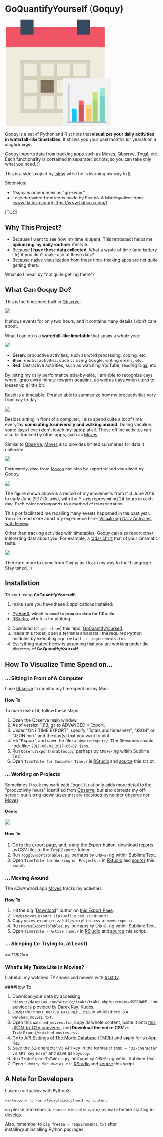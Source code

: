 # GoQuantifyYourself (Goquy)

![logo](logo/logo.png)

Goquy is a set of Python and R scripts that **visualizes your daily activities in waterfall-like timetables**. It shows you your past months (or years!) on a single image.

Goquy imports data from tracking apps such as [Moves][], [Qbserve][], [Toggl][], etc. Each functionality is contained in separated scripts, so you can take only what you need. :)  

This is a side-project by [tslmy][] while he is learning his way to [R][].

[tslmy]: https://github.com/tslmy/
[R]: https://www.r-project.org/

Sidenotes:

- *Goquy* is pronounced as "go-kway."
- Logo derivated from icons made by Freepik & Madebyoliver from [www.flaticon.com](https://www.flaticon.com/).

[TOC]

## Why This Project?

- Because I want to see how my time is spent. This retrospect helps me **optimizing my daily routine**/ lifestyle.
- Because **I have these data collected**. What a waste of time (and battery life) if you don't make use of these data?
- Because native visualization from these time-tracking apps are not quite getting there.

What do I mean by "not quite getting there"?

## What Can Goquy Do?

This is the timesheet built in [Qbserve][]:

![](https://ww4.sinaimg.cn/large/006tNc79gy1fj3k82fuqtj318s0v4do7.jpg)

It shows events for only two hours, and it contains many details I don't care about.

What I can do is a **waterfall-like timetable** that spans a whole year:

![](https://ww3.sinaimg.cn/large/006tNc79ly1fh7xyriyxnj31je172tkx.jpg)

- **Green**: productive activities, such as word processing, coding, etc.
- **Blue**: neutral activities, such as using Google, writing emails, etc.
- **Red**: Distractive activities, such as watching YouTube, reading Digg, etc.

By listing my daily performance side-by-side, I am able to recognize days when I grab every minute towards deadline, as well as days when I tend to lossen up a little bit. 

Besides a timetable, I'm also able to summarize how my productivities vary from day to day:

![](https://ww4.sinaimg.cn/large/006tNc79ly1fh7xxvq3nqj31jo17aq95.jpg)

Besides sitting in front of a computer, I also spend quite a lot of time everyday **commuting to university and walking around**. During vacation, some days I even don't touch my laptop at all. These offline activites can also be tracked by other apps, such as [Moves][].

Similar to [Qbserve][], [Moves][] also provides limited summaries for data it collected. 

![](https://ww3.sinaimg.cn/large/006tKfTcgy1fj4gef2bl5j30gv0ic437.jpg)

Fortunately, data from [Moves][] can also be exported and visualized by Goquy:

![](https://ws2.sinaimg.cn/large/006tKfTcly1fh4t8mq4pdj31kw188x6p.jpg)

The figure shown above is a record of my movements from mid June 2016 to early June 2017 (X-axis), with the Y-axis representing 24 hours in each day. Each color corresponds to a method of transportation.

This plot facilitated me recalling many events happened in the past year. You can read more about my experience here: [Visualizing Daily Activities with Moves](https://medium.com/@lmy/visualizing-daily-activities-with-moves-e65e62aab51).

Other than tracking activities with timetables, Goquy can also report other interesting data about you. For example, a [radar chart](http://www.datavizcatalogue.com/methods/radar_chart.html) that of your cinematic taste: 

![](https://ww3.sinaimg.cn/large/006tKfTcgy1fj4gr5qc78j30kc0etq47.jpg)

There are more to come from Goquy as I learn my way to the R language. Stay tuned. :)

## Installation

To start using **GoQuantifyYourself**, 

1. make sure you have these 2 applications installed:

- [Python3](https://www.python.org/downloads/), which is used to prepare data for RStudio.
- [RStudio](https://www.rstudio.com/products/rstudio/download/), which is for plotting.

2. Download (or `git clone`) this repo, [GoQuantifyYourself](https://github.com/tslmy/GoQuantifyYourself).
3. Inside this folder, open a terminal and install the required Python modules by executing `pip install -r requirements.txt`.
4. Everything stated below is assuming that you are working under the directory of **GoQuantifyYourself**.

## How To Visualize Time Spend on...

### … Sitting in Front of A Computer

I use [Qbserve][] to monitor my time spent on my Mac. 

#### How To

To make use of it, follow these steps:

1. Open the Qbserve main window.
2. As of version 1.63, go to ADVANCED > Export.
3. Under "ONE TIME EXPORT", specify "Totals and timesheet", "JSON" or "JSON min." and the day(s) that you want to plot. 
4. Hit "Export", and save the file to `QbserveExport/`. The filenames should look like: `2017-06-01_2017-06-02.json`.
5. Run `QbserveExportToTables.py`, perhaps by `CMD+B`-ing within Sublime Text.
6. Open `TimeTable for Computer Time.r` in [RStudio][] and [source](http://www.dummies.com/programming/r/how-to-source-a-script-in-r/) this script.

[Qbserve]: https://qotoqot.com/qbserve/

### … Working on Projects

Sometimes I track my work with [Toggl][]. It not only adds more detail to the "productivity hours" identified from [Qbserve][], but also corrects my off-screen-but-sitting-down tasks that are recorded by neither [Qbserve][] nor [Moves][].

[Toggl]: https://toggl.com/

#### Demo

![](https://ww1.sinaimg.cn/large/006tNc79ly1fh80p014m4j30zk0paq7s.jpg)

#### How To

1. Go to [the export page](https://toggl.com/app/reports/detailed/), and, using the _Export_ button, download reports as CSV files to the `TogglExport/` folder.
2. Run `TogglExportToTables.py`, perhaps by `CMD+B`-ing within Sublime Text.
3. Open `TimeTable for Working on Projects.r` in [RStudio][] and [source](http://www.dummies.com/programming/r/how-to-source-a-script-in-r/) this script.

### … Moving Around

The iOS/Android app [Moves][] tracks my activities. 

[Moves]: https://moves-app.com/


#### How To

1. Hit the big "[Download](https://accounts.moves-app.com/export/download)" button on [this Export Page](https://accounts.moves-app.com/export).
2. Unzip `moves_export.zip` and the `csv.zip` inside it.
3. Copy `moves_export/csv/full/storyline.csv` to `MovesExport/`.
4. Run `MovesExportToTables.py`, perhaps by `CMD+B`-ing within Sublime Text.
5. Open `TimeTable - Active Time.r` in [RStudio][] and [source](http://www.dummies.com/programming/r/how-to-source-a-script-in-r/) this script.

### ... Sleeping (or Trying to, at Least)

==*TODO*==

### What's My Taste Like in Movies?

 I label all my watched TV shows and movies with [trakt.tv](https://trakt.tv/).

####How To

1. Download your data by accessing `https://darekkay.com/service/trakt/trakt.php?username=USERNAME`. This service is provided by [Darek Kay](https://darekkay.com/2014/08/12/trakt-tv-backup/). Kudos.
2. Unzip the `trakt_backup_DATE-HERE.zip`, in which there is a `watched_movies.txt`.
3. Open this `watched_movies.txt`, copy its whole content, paste it onto [this JSON-to-CSV converter](https://konklone.io/json/), and __Download the entire CSV__ as `TraktExport/watched_movies.csv`.
4. Go to [API Settings of The Movie Database (TMDb)](https://www.themoviedb.org/settings/api) and apply for an App Key.
5. Save the 32-character v3 API Key in the format of `tmdb = "32-character v3 API Key here"` and save as `keys.py`.
6. Run `TraktExportToTables.py`, perhaps by `CMD+B`-ing within Sublime Text.
7. Open `Summary for Movies.r` in [RStudio][] and [source](http://www.dummies.com/programming/r/how-to-source-a-script-in-r/) this script.

## A Note for Developers

I used a virtualenv with Python3:

`virtualenv -p /usr/local/bin/python3 virtualenv`

so please remember to `source virtualenv/bin/activate` before starting to develop.

Also, remember to `pip freeze > requirements.txt` after installing/uninstalling Python packages.



[RStudio]: https://www.rstudio.com/